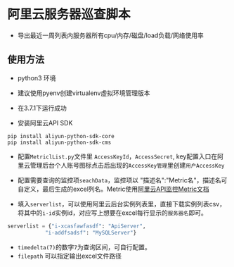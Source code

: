 # 阿里云服务器巡查脚本

- 导出最近一周列表内服务器所有cpu/内存/磁盘/load负载/网络使用率

## 使用方法

- python3 环境
- 建议使用pyenv创建virtualenv虚拟环境管理版本
- 在3.7.1下运行成功

- 安装阿里云API SDK
```shell script
pip install aliyun-python-sdk-core
pip install aliyun-python-sdk-cms
```

- 配置`MetriclList.py`文件里 `AccessKeyId`，`AccessSecret`, key配置入口在阿里云管理后台个人账号图标点击后出现的`AccessKey管理`里创建`用户AccessKey`

- 配置需要查询的监控项`seachData`，监控项以 "描述名":"Metric名"，描述名可自定义，最后生成的excel列名。Metric使用[阿里云API监控Metric文档](https://help.aliyun.com/document_detail/28619.html?spm=a2c4g.11186623.6.688.1c28659dxmu0py)

- 填入`serverlist`，可以使用阿里云后台实例列表里，直接下载实例列表csv，将其中的`i-id`实例id，对应写上想要在excel每行显示的`服务器名`即可。

```python
serverlist = {"i-xcasfawfasdf": "ApiServer",
            "i-addfsadsf": "MySQLServer"}
```

- `timedelta(7)`的数字`7`为查询区间，可自行配置。
- `filepath` 可以指定输出excel文件路径
